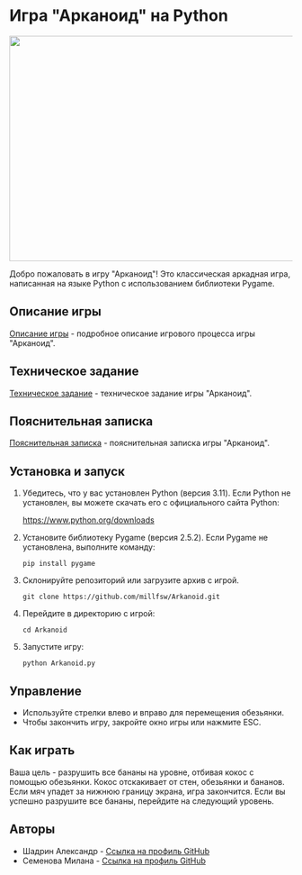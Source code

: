 # Игра "Арканоид" на Python

<image src="https://github.com/millfsw/Arkanoid/assets/145267104/7750074e-5d3e-49ae-81f8-33f50a0c3f71" width="600" height="400">

Добро пожаловать в игру "Арканоид"! Это классическая аркадная игра, написанная на языке Python с использованием библиотеки Pygame.

## Описание игры

[Описание игры](Описание_игры.md) - подробное описание игрового процесса игры "Арканоид".

## Техническое задание

[Техническое задание](Техническое_задание.md) - техническое задание игры "Арканоид".

## Пояснительная записка

[Пояснительная записка](Пояснительная_записка.md) - пояснительная записка игры "Арканоид".

## Установка и запуск

1. Убедитесь, что у вас установлен Python (версия 3.11). Если Python не установлен, вы можете скачать его с официального сайта Python:

   
   https://www.python.org/downloads


2.  Установите библиотеку Pygame (версия 2.5.2). Если Pygame не установлена, выполните команду:


      `pip install pygame`
   

3. Склонируйте репозиторий или загрузите архив с игрой.

   
   `git clone https://github.com/millfsw/Arkanoid.git`
   

4. Перейдите в директорию с игрой:

   
   `cd Arkanoid`
   

5. Запустите игру:

   
   `python Arkanoid.py`
   

## Управление

- Используйте стрелки влево и вправо для перемещения обезьянки.
- Чтобы закончить игру, закройте окно игры или нажмите ESC.

## Как играть

Ваша цель - разрушить все бананы на уровне, отбивая кокос с помощью обезьянки. Кокос отскакивает от стен, обезьянки и бананов. Если мяч упадет за нижнюю границу экрана, игра закончится. Если вы успешно разрушите все бананы, перейдите на следующий уровень.

## Авторы

- Шадрин Александр - [Ссылка на профиль GitHub](https://github.com/Sh-Shanya)
- Семенова Милана - [Ссылка на профиль GitHub](https://github.com/millfsw)


